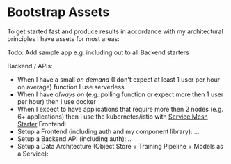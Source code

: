 # Bootstrap Assets

To get started fast and produce results in accordance with my architectural principles I have assets for most areas:

Todo: Add sample app e.g. including out to all Backend starters

Backend / APIs:
* When I have a small *on demand* (I don't expect at least 1 user per hour on average) function I use serverless 
* When I have *always on* (e.g. polling function or expect more then 1 user per hour) then I use docker 
* When I expect to have applications that require more then 2 nodes (e.g. 6+ applications) then I use the kubernetes/istio with [Service Mesh Starter](https://github.com/denseidel/cloud-setup)
Frontend: 
* Setup a Frontend \(including auth and my component library\): ...
* Setup a Backend API \(including auth\): ..
* Setup a Data Architecture \(Object Store + Training Pipeline + Models as a Service\): 



